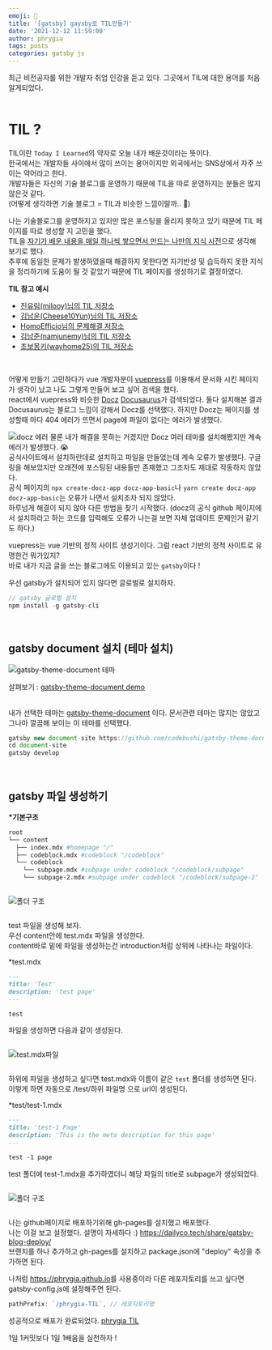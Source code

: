 ```yaml
---
emoji: 📓
title: '[gatsby] gaysby로 TIL만들기'
date: '2021-12-12 11:59:00'
author: phrygia
tags: posts
categories: gatsby js
---
```


최근 비전공자를 위한 개발자 취업 인강을 듣고 있다. 그곳에서 TIL에 대한 용어를 처음 알게되었다. <br><br>

# TIL ?

TIL이란 `Today I Learned`의 약자로 오늘 내가 배운것이라는 뜻이다. <br>
한국에서는 개발자들 사이에서 많이 쓰이는 용어이지만 외국에서는 SNS상에서 자주 쓰이는 약어라고 한다. <br>
개발자들은 자신의 기술 블로그를 운영하기 때문에 TIL을 따로 운영하지는 분들은 많지 않은것 같다.<br>
(어떻게 생각하면 기술 블로그 = TIL과 비슷한 느낌이랄까.. 🤔) <br>

나는 기술블로그를 운영하지고 있지만 많은 포스팅을 올리지 못하고 있기 때문에 TIL 페이지를 따로 생성할 지 고민을 했다.<br>
TIL을 <u>자기가 배운 내용을 매일 하나씩 쌓으면서 만드는 나만의 지식 사전</u>으로 생각해 보기로 했다. <br>
추후에 동일한 문제가 발생하였을때 해결하지 못한다면 자기반성 및 습득하지 못한 지식을 정리하기에 도움이 될 것 같았기 때문에 TIL 페이지를 생성하기로 결정하였다.<br>

**TIL 참고 예시**

- <a href="http://milooy.github.io/TIL/" target="_blank">진유림(milooy)님의 TIL 저장소</a>
- <a href="https://github.com/cheese10yun/TIL" target="_blank">김남윤(Cheese10Yun)님의 TIL 저장소</a>
- <a href="https://github.com/HomoEfficio/dev-tips" target="_blank">HomoEfficio님의 문제해결 저장소</a>
- <a href="https://github.com/namjunemy/TIL" target="_blank"> 김남준(namjunemy)님의 TIL 저장소</a>
- <a href="https://github.com/wayhome25/wayhome25.github.io" target="_blank"> 초보몽키(wayhome25)의 TIL 저장소</a>

<br>

어떻게 만들기 고민하다가 vue 개발자분이 <a href="https://vuepress.vuejs.org/" target="_blank">vuepress</a>를 이용해서 문서화 시킨 페이지가 생각이 났고 나도 그렇게 만들어 보고 싶어 검색을 했다.<br>
react에서 vuepress와 비슷한 <a href="https://www.docz.site/" target="_blank">Docz</a> <a href="https://docusaurus.io/" target="_blank">Docusaurus</a>가 검색되었다. 둘다 설치해본 결과 Docusaurus는 블로그 느낌이 강해서 Docz를 선택했다. 하지만 Docz는 페이지를 생성할때 마다 404 에러가 뜨면서 page에 파일이 없다는 에러가 발생했다. <br>

![docz 에러](img/2021-12-12-docz02.png)
물론 내가 해결을 못하는 거겠지만 Docz 여러 테마를 설치해봤지만 계속 에러가 발생했다. 😭 <br>
공식사이트에서 설치하란데로 설치하고 파일을 만들었는데 계속 오류가 발생했다. 구글링을 해보았지만 오래전에 포스팅된 내용들만 존재했고 그조차도 제대로 작동하지 않았다. <br>
공식 페이지의 `npx create-docz-app docz-app-basic`나 `yarn create docz-app docz-app-basic`는 오류가 나면서 설치조차 되지 않았다.<br>
하루넘게 해결이 되지 않아 다른 방법을 찾기 시작했다. (docz의 공식 github 페이지에서 설치하라고 하는 코드를 입력해도 오류가 나는걸 보면 자체 업데이트 문제인거 같기도 하다.)<br>

vuepress는 vue 기반의 정적 사이트 생성기이다. 그럼 react 기반의 정적 사이트로 유명한건 뭐가있지? <br>
바로 내가 지금 글을 쓰는 블로그에도 이용되고 있는 `gatsby`이다 !<br>

우선 gatsby가 설치되어 있지 않다면 글로벌로 설치하자. <br>

```js
// gatsby 글로벌 설치
npm install -g gatsby-cli
```

<br>

## gatsby document 설치 (테마 설치)

![gatsby-theme-document 테마](img/2021-12-12-gatsby01.png)

살펴보기 : <a href="https://gatsby-theme-document.netlify.app" target="_blank"> gatsby-theme-document demo</a><br><br>

내가 선택한 테마는 <a href="https://github.com/codebushi/gatsby-theme-document" target="_blank">gatsby-theme-document</a> 이다. 문서관련 테마는 많지는 않았고 그나마 깔끔해 보이는 이 테마를 선택했다. <br>

```js
gatsby new document-site https://github.com/codebushi/gatsby-theme-document-example
cd document-site
gatsby develop
```

<br>

## gatsby 파일 생성하기

**\*기본구조**

```bash
root
└── content
  ├── index.mdx #homepage "/"
  ├── codeblock.mdx #codeblock "/codeblock"
  └── codeblock
    └── subpage.mdx #subpage under codeblock "/codeblock/subpage"
    └── subpage-2.mdx #subpage under codeblock "/codeblock/subpage-2"
```

<div style="text-align: left; display:inline-block;">

![폴더 구조](img/2021-12-12-gatsby3.png)

</div>

test 파일을 생성해 보자. <br>
우선 content안에 test.mdx 파일을 생성한다.<br>
content바로 밑에 파일을 생성하는건 introduction처럼 상위에 나타나는 파일이다.<br>

\*test.mdx

```md
---
title: 'Test'
description: 'test page'
---

test
```

파일을 생성하면 다음과 같이 생성된다.

<div style="text-align: left; display:inline-block;">

![test.mdx파일](img/2021-12-12-gatsby5.png)

</div>

하위에 파일을 생성하고 싶다면 test.mdx와 이름이 같은 `test` 폴더를 생성하면 된다. <br>
이렇게 하면 자동으로 /test/하위 파일명 으로 url이 생성된다. <br>

\*test/test-1.mdx

```md
---
title: 'test-1 Page'
description: 'This is the meta description for this page'
---

test -1 page
```

test 폴더에 test-1.mdx을 추가하였더니 해당 파일의 title로 subpage가 생성되었다. <br>

<div style="text-align: left; display:inline-block;">

![폴더 구조](img/2021-12-12-gatsby04.png)

</div>
<br>

나는 github페이지로 배포하기위해 gh-pages를 설치했고 배포했다. <br>
나는 이걸 보고 설정했다. 설명이 자세하다 :) <a href="https://dailyco.tech/share/gatsby-blog-deploy/" target="_blank">https://dailyco.tech/share/gatsby-blog-deploy/</a> <br>
브랜치를 하나 추가하고 gh-pages를 설치하고 package.json에 "deploy" 속성을 추가하면 된다.

나처럼 <a href="https://phrygia.github.io" target="_blank">https://phrygia.github.io</a>를 사용중이라 다른 레포지토리를 쓰고 싶다면 gatsby-config.js에 설정해주면 된다.

```js
pathPrefix: `/phrygia-TIL`, // 레포지토리명
```

성공적으로 배포가 완료되었다. <a href="https://phrygia.github.io/phrygia-TIL/" target="_blank">phrygia TIL</a> <br>

1일 1커밋보다 1일 1배움을 실천하자 !

<br>
